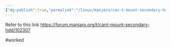 ```yaml
---
{"dg-publish":true,"permalink":"/linux/manjaro/can-t-mount-secondary-hdd/"}
---
```


Refer to this link
https://forum.manjaro.org/t/cant-mount-secondary-hdd/102307

#worked